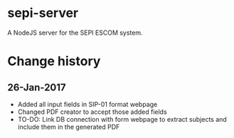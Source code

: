 # sepi-server
A NodeJS server for the SEPI ESCOM system.

# Change history

## 26-Jan-2017
  - Added all input fields in SIP-01 format webpage
  - Changed PDF creator to accept those added fields
  - TO-DO: Link DB connection with form webpage to extract subjects and include them in the generated PDF
